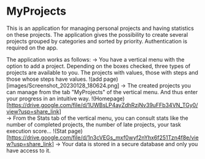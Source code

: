# MyProjects

This is an application for managing personal projects and having statistics on these projects.
The application gives the possibility to create several projects grouped by categories and sorted by priority.
Authentication is required on the app.

  The application works as follows: 
    -> You have a vertical menu with the option to add a project. Depending on the boxes checked, three types of projects are available to you. The projects with values, those with steps and those whose steps have values. 
        !(add page)[images/Screenshot_20230128_180624.png]
    -> The created projects you can manage from the tab "MyProjects" of the vertical menu. And thus enter your progress in an intuitive way. 
        !(Homepage)[https://drive.google.com/file/d/1UWBsLP4ayZdhRzjNv39uFFb34VN_TGy0/view?usp=share_link]  
    -> From the Stats tab of the vertical menu, you can consult stats like the number of completed projects, the number of late projects, your task execution score... 
        !(Stat page)[https://drive.google.com/file/d/1n3cVEGs_mxf0wyf2nYhx6f251Tzn4f8e/view?usp=share_link] 
    -> Your data is stored in a secure database and only you have access to it.
